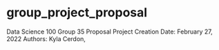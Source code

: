 # group_project_proposal
Data Science 100 Group 35 Proposal
Project Creation Date: February 27, 2022
Authors: Kyla Cerdon, 
